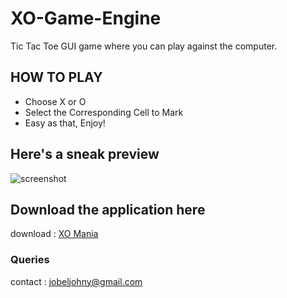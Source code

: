 # XO-Game-Engine
Tic Tac Toe GUI game where you can play against the computer. 




## HOW TO PLAY

- Choose X or O
- Select the Corresponding Cell to Mark
- Easy as that, Enjoy!

## Here's a sneak preview

![screenshot](/relative/path/to/img.jpg?raw=true )

## Download the application here

download : [XO Mania](https://github.com/jobeljohny/XO-Game-Engine/blob/main/screenshots/1.PNG?raw=true)

### Queries
contact : jobeljohny@gmail.com
